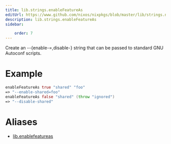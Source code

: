 ```yaml
---
title: lib.strings.enableFeatureAs
editUrl: https://www.github.com/nixos/nixpkgs/blob/master/lib/strings.nix#L1161C21
description: lib.strings.enableFeatureAs
sidebar:

    order: 7
---
```


Create an --{enable-<feat>=<value>,disable-<feat>} string that can be passed to
standard GNU Autoconf scripts.

# Example

```nix
enableFeatureAs true "shared" "foo"
=> "--enable-shared=foo"
enableFeatureAs false "shared" (throw "ignored")
=> "--disable-shared"
```


# Aliases

- [lib.enablefeatureas](/nix-doc-comments/reference/lib/lib-enablefeatureas)


